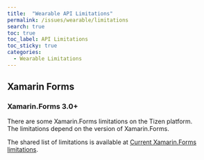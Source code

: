 ```yaml
---
title:  "Wearable API Limitations"
permalink: /issues/wearable/limitations
search: true
toc: true
toc_label: API Limitations
toc_sticky: true
categories: 
  - Wearable Limitations
---
```


## Xamarin Forms
### Xamarin.Forms 3.0+

There are some Xamarin.Forms limitations on the Tizen platform.<br/>
The limitations depend on the version of Xamarin.Forms.

The shared list of limitations is available at [Current Xamarin.Forms limitations](https://developer.tizen.org/development/api-reference/.net-application/current-xamarin.forms-limitations).





